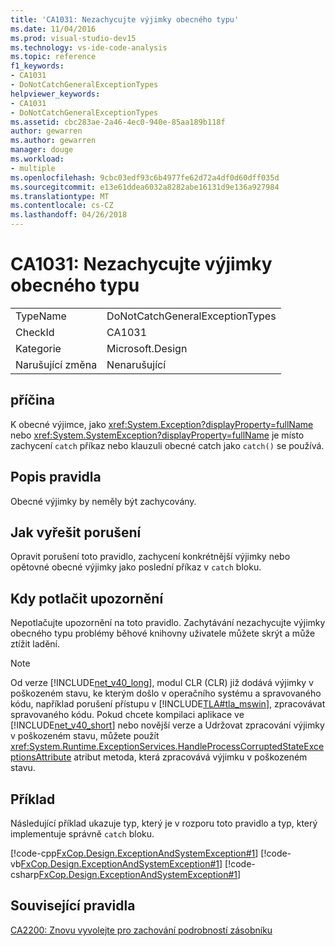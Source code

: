 ```yaml
---
title: 'CA1031: Nezachycujte výjimky obecného typu'
ms.date: 11/04/2016
ms.prod: visual-studio-dev15
ms.technology: vs-ide-code-analysis
ms.topic: reference
f1_keywords:
- CA1031
- DoNotCatchGeneralExceptionTypes
helpviewer_keywords:
- CA1031
- DoNotCatchGeneralExceptionTypes
ms.assetid: cbc283ae-2a46-4ec0-940e-85aa189b118f
author: gewarren
ms.author: gewarren
manager: douge
ms.workload:
- multiple
ms.openlocfilehash: 9cbc03edf93c6b4977fe62d72a4df0d60dff035d
ms.sourcegitcommit: e13e61ddea6032a8282abe16131d9e136a927984
ms.translationtype: MT
ms.contentlocale: cs-CZ
ms.lasthandoff: 04/26/2018
---
```

# <a name="ca1031-do-not-catch-general-exception-types"></a>CA1031: Nezachycujte výjimky obecného typu
|||
|-|-|
|TypeName|DoNotCatchGeneralExceptionTypes|
|CheckId|CA1031|
|Kategorie|Microsoft.Design|
|Narušující změna|Nenarušující|

## <a name="cause"></a>příčina
 K obecné výjimce, jako <xref:System.Exception?displayProperty=fullName> nebo <xref:System.SystemException?displayProperty=fullName> je místo zachycení `catch` příkaz nebo klauzuli obecné catch jako `catch()` se používá.

## <a name="rule-description"></a>Popis pravidla
 Obecné výjimky by neměly být zachycovány.

## <a name="how-to-fix-violations"></a>Jak vyřešit porušení
 Opravit porušení toto pravidlo, zachycení konkrétnější výjimky nebo opětovné obecné výjimky jako poslední příkaz v `catch` bloku.

## <a name="when-to-suppress-warnings"></a>Kdy potlačit upozornění
 Nepotlačujte upozornění na toto pravidlo. Zachytávání nezachycujte výjimky obecného typu problémy běhové knihovny uživatele můžete skrýt a může ztížit ladění.

> [!NOTE]
>  Od verze [!INCLUDE[net_v40_long](../code-quality/includes/net_v40_long_md.md)], modul CLR (CLR) již dodává výjimky v poškozeném stavu, ke kterým došlo v operačního systému a spravovaného kódu, například porušení přístupu v [!INCLUDE[TLA#tla_mswin](../code-quality/includes/tlasharptla_mswin_md.md)], zpracovávat spravovaného kódu. Pokud chcete kompilaci aplikace ve [!INCLUDE[net_v40_short](../code-quality/includes/net_v40_short_md.md)] nebo novější verze a Udržovat zpracování výjimky v poškozeném stavu, můžete použít <xref:System.Runtime.ExceptionServices.HandleProcessCorruptedStateExceptionsAttribute> atribut metoda, která zpracovává výjimku v poškozeném stavu.

## <a name="example"></a>Příklad
 Následující příklad ukazuje typ, který je v rozporu toto pravidlo a typ, který implementuje správně `catch` bloku.

 [!code-cpp[FxCop.Design.ExceptionAndSystemException#1](../code-quality/codesnippet/CPP/ca1031-do-not-catch-general-exception-types_1.cpp)]
 [!code-vb[FxCop.Design.ExceptionAndSystemException#1](../code-quality/codesnippet/VisualBasic/ca1031-do-not-catch-general-exception-types_1.vb)]
 [!code-csharp[FxCop.Design.ExceptionAndSystemException#1](../code-quality/codesnippet/CSharp/ca1031-do-not-catch-general-exception-types_1.cs)]

## <a name="related-rules"></a>Související pravidla
 [CA2200: Znovu vyvolejte pro zachování podrobností zásobníku](../code-quality/ca2200-rethrow-to-preserve-stack-details.md)